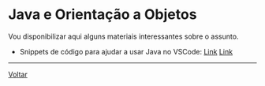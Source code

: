 # Java e Orientação a Objetos

Vou disponibilizar aqui alguns materiais interessantes sobre o assunto.

* Snippets de código para ajudar a usar Java no VSCode: [Link](https://github.com/redhat-developer/vscode-java/blob/master/snippets/java.json) [Link](https://github.com/redhat-developer/vscode-java/blob/master/snippets/server.json)

---

[Voltar](https://victor0machado.github.io/)
